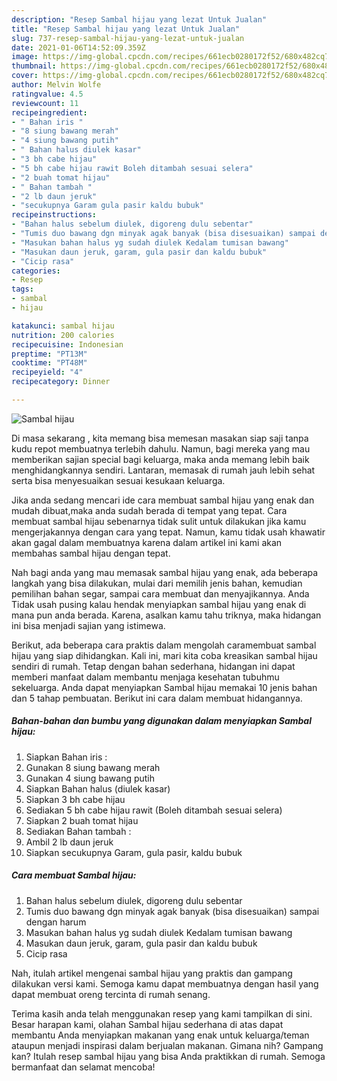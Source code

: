 ```yaml
---
description: "Resep Sambal hijau yang lezat Untuk Jualan"
title: "Resep Sambal hijau yang lezat Untuk Jualan"
slug: 737-resep-sambal-hijau-yang-lezat-untuk-jualan
date: 2021-01-06T14:52:09.359Z
image: https://img-global.cpcdn.com/recipes/661ecb0280172f52/680x482cq70/sambal-hijau-foto-resep-utama.jpg
thumbnail: https://img-global.cpcdn.com/recipes/661ecb0280172f52/680x482cq70/sambal-hijau-foto-resep-utama.jpg
cover: https://img-global.cpcdn.com/recipes/661ecb0280172f52/680x482cq70/sambal-hijau-foto-resep-utama.jpg
author: Melvin Wolfe
ratingvalue: 4.5
reviewcount: 11
recipeingredient:
- " Bahan iris "
- "8 siung bawang merah"
- "4 siung bawang putih"
- " Bahan halus diulek kasar"
- "3 bh cabe hijau"
- "5 bh cabe hijau rawit Boleh ditambah sesuai selera"
- "2 buah tomat hijau"
- " Bahan tambah "
- "2 lb daun jeruk"
- "secukupnya Garam gula pasir kaldu bubuk"
recipeinstructions:
- "Bahan halus sebelum diulek, digoreng dulu sebentar"
- "Tumis duo bawang dgn minyak agak banyak (bisa disesuaikan) sampai dengan harum"
- "Masukan bahan halus yg sudah diulek Kedalam tumisan bawang"
- "Masukan daun jeruk, garam, gula pasir dan kaldu bubuk"
- "Cicip rasa"
categories:
- Resep
tags:
- sambal
- hijau

katakunci: sambal hijau 
nutrition: 200 calories
recipecuisine: Indonesian
preptime: "PT13M"
cooktime: "PT48M"
recipeyield: "4"
recipecategory: Dinner

---
```



![Sambal hijau](https://img-global.cpcdn.com/recipes/661ecb0280172f52/680x482cq70/sambal-hijau-foto-resep-utama.jpg)

Di masa  sekarang , kita memang bisa memesan masakan siap saji tanpa kudu repot membuatnya terlebih dahulu. Namun, bagi mereka yang mau memberikan sajian special bagi keluarga, maka anda memang lebih baik menghidangkannya sendiri. Lantaran, memasak di rumah jauh lebih sehat serta bisa menyesuaikan sesuai kesukaan keluarga.

Jika anda sedang mencari ide cara membuat sambal hijau yang enak dan mudah dibuat,maka anda sudah berada di tempat yang tepat. Cara membuat sambal hijau  sebenarnya tidak sulit untuk dilakukan jika kamu mengerjakannya dengan cara yang tepat. Namun, kamu tidak usah khawatir akan gagal dalam membuatnya 
karena dalam artikel ini kami akan membahas sambal hijau dengan tepat.  



Nah bagi anda yang mau memasak sambal hijau yang enak, ada beberapa langkah yang bisa dilakukan, mulai dari memilih jenis bahan, kemudian pemilihan bahan segar, sampai cara membuat dan menyajikannya. Anda Tidak usah pusing kalau hendak menyiapkan sambal hijau yang enak di mana pun anda berada. Karena, asalkan kamu  tahu triknya, maka hidangan ini bisa menjadi sajian yang istimewa.

Berikut, ada beberapa cara praktis  dalam mengolah caramembuat sambal hijau yang siap dihidangkan. Kali ini, mari kita coba kreasikan sambal hijau sendiri di rumah. Tetap dengan bahan sederhana, hidangan ini dapat memberi manfaat dalam membantu menjaga kesehatan tubuhmu sekeluarga. Anda dapat menyiapkan Sambal hijau memakai 10 jenis bahan dan 5 tahap pembuatan. Berikut ini cara dalam membuat hidangannya.

<!--inarticleads1-->

##### Bahan-bahan dan bumbu yang digunakan dalam menyiapkan Sambal hijau:

1. Siapkan  Bahan iris :
1. Gunakan 8 siung bawang merah
1. Gunakan 4 siung bawang putih
1. Siapkan  Bahan halus (diulek kasar)
1. Siapkan 3 bh cabe hijau
1. Sediakan 5 bh cabe hijau rawit (Boleh ditambah sesuai selera)
1. Siapkan 2 buah tomat hijau
1. Sediakan  Bahan tambah :
1. Ambil 2 lb daun jeruk
1. Siapkan secukupnya Garam, gula pasir, kaldu bubuk




<!--inarticleads2-->

##### Cara membuat Sambal hijau:

1. Bahan halus sebelum diulek, digoreng dulu sebentar
1. Tumis duo bawang dgn minyak agak banyak (bisa disesuaikan) sampai dengan harum
1. Masukan bahan halus yg sudah diulek Kedalam tumisan bawang
1. Masukan daun jeruk, garam, gula pasir dan kaldu bubuk
1. Cicip rasa




Nah, itulah artikel mengenai  sambal hijau  yang praktis dan gampang dilakukan versi kami. Semoga kamu dapat membuatnya dengan hasil yang dapat membuat oreng tercinta di rumah senang. 

Terima kasih anda telah menggunakan resep yang kami tampilkan di sini. Besar harapan kami, olahan  Sambal hijau sederhana di atas dapat membantu Anda menyiapkan makanan yang enak untuk keluarga/teman ataupun menjadi inspirasi dalam berjualan makanan. Gimana nih? Gampang kan? Itulah resep sambal hijau yang bisa Anda praktikkan di rumah. Semoga bermanfaat dan selamat mencoba!

